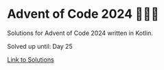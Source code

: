 # Advent of Code 2024 🎄🌟🎅
Solutions for Advent of Code 2024 written in Kotlin.

Solved up until: Day 25

[Link to Solutions](https://github.com/patrick-elmquist/Advent-of-Code-2024/tree/main/src/main/kotlin)

